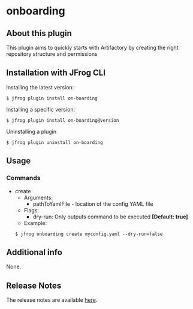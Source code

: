 # onboarding

## About this plugin
This plugin aims to quickly starts with Artifactory by creating the right repository structure and permissions

## Installation with JFrog CLI
Installing the latest version:

`$ jfrog plugin install on-boarding`

Installing a specific version:

`$ jfrog plugin install on-boarding@version`

Uninstalling a plugin

`$ jfrog plugin uninstall on-boarding`

## Usage
### Commands
* create
    - Arguments:
        - pathToYamlFile - location of the config YAML file
    - Flags:
        - dry-run: Only outputs command to be executed **[Default: true]**
    - Example:
    ```
  $ jfrog onboarding create myconfig.yaml --dry-run=false
  ```

## Additional info
None.

## Release Notes
The release notes are available [here](RELEASE.md).
